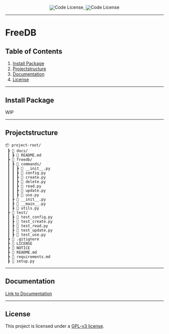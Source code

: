 
<div align="center" style="line-height: 1;">
  <a href="https://github.com/x47base/ch-finance-engine/" style="margin: 2px;">
    <img alt="Code License" src="https://img.shields.io/badge/Release_Version-V0.1.4-green" style="display: inline-block; vertical-align: middle;"/>
  </a>
  <a href="https://github.com/x47base/ch-finance-engine/blob/main/LICENSE" style="margin: 2px;">
    <img alt="Code License" src="https://img.shields.io/badge/Code_License-GPL_v3_License-blue" style="display: inline-block; vertical-align: middle;"/>
  </a>
</div>

---

# FreeDB

## Table of Contents
1. [Install Package](#install-package)  
2. [Projectstructure](#projectstructure)  
4. [Documentation](#documentation)  
5. [License](#license)  

---

## Install Package

WIP

---

## Projectstructure

```
📦 project-root/
 ┣ 📁 docs/
 ┃ ┣ 📜 README.md
 ┣ 📁 freedb/
 ┃ ┣ 📁 commands/
 ┃ ┃ ┣ 📜 __init__.py
 ┃ ┃ ┣ 📜 config.py
 ┃ ┃ ┣ 📜 create.py
 ┃ ┃ ┣ 📜 delete.py
 ┃ ┃ ┣ 📜 read.py
 ┃ ┃ ┣ 📜 update.py
 ┃ ┃ ┣ 📜 use.py
 ┃ ┣ 📜 __init__.py
 ┃ ┣ 📜 __main__.py
 ┃ ┣ 📜 utils.py
 ┣ 📁 test/
 ┃ ┣ 📜 test_config.py
 ┃ ┣ 📜 test_create.py
 ┃ ┣ 📜 test_read.py
 ┃ ┣ 📜 test_update.py
 ┃ ┣ 📜 test_use.py
 ┣ 📜 .gitignore
 ┣ 📜 LICENSE
 ┣ 📜 NOTICE
 ┣ 📜 README.md
 ┣ 📜 requirements.md
 ┣ 📜 setup.py
```

---

## Documentation

[Link to Documentation](docs/README.md)

---

## License

This project is licensed under a [GPL-v3 license](LICENSE).

